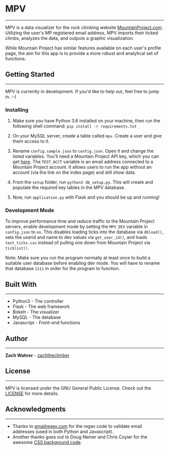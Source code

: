# MPV
---
MPV is a data visualizer for the rock climbing website [MountainProject.com](https://mountainproject.com). Utilizing the user's MP registered email address, MPV imports their ticked climbs, analyzes the data, and outputs a graphic visualization.

While Mountain Project has similar features available on each user's profile page, the aim for this app is to provide a more robust and analytical set of functions.

## Getting Started
---
MPV is currently in development. If you'd like to help out, feel free to jump in. :-)


### Installing
1. Make sure you have Python 3.6 installed on your machine, then run the following
shell command: `pip install -r requirements.txt`

1. On your MySQL server, create a table called `mpv`. Create a user and give them access to it.

2. Rename `config.sample.json` to `config.json`. Open it and change the listed variables. You'll need a Mountain Project API key, which you can get [here](https://www.mountainproject.com/data). The `TEST_ACCT` variable is an email address connected to a Mountain Project account. It allows users to run the app without an account (via the link on the index page) and still show data.

3. From the `setup` folder, run `python3 db_setup.py`. This will create and populate the required key tables in the MPV database.

4. Now, run `application.py` with Flask and you should be up and running!

### Development Mode
To improve performance time and reduce traffic to the Mountain Project servers, enable development mode by setting the `MPV_DEV` variable in `config.json` to `on`. This disables loading ticks into the database via `dbload()`, sets the userid and name to dev values via `get_user_id()`, and loads `test_ticks.csv` instead of pulling one down from Mountain Project via `ticklist()`.

Note: Make sure you run the program normally at least once to build a suitable user database before enabling dev mode. You will have to rename that database `1111` in order for the program to function.  

## Built With
---
* Python3 - The controller
* Flask - The web framework
* Bokeh - The visualizer
* MySQL - The database
* Javascript - Front-end functions

## Author
---
**Zach Wahrer** - [zachtheclimber](https://github.com/zachtheclimber)

## License
---
MPV is licensed under the GNU General Public License. Check out the [LICENSE](LICENSE) for more details.

## Acknowledgments
---
* Thanks to [emailregex.com](https://emailregex.com/) for the regex code to validate email addresses (used in both Python and Javascript).
* Another thanks goes out to Doug Neiner and Chris Coyier for the awesome [CSS background code](https://css-tricks.com/perfect-full-page-background-image/).
